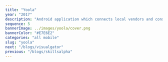 ```yaml
---
title: "Yoola"
year: "2017"
description: "Android application which connects local vendors and consumers."
sequence: 5
bannerImage: ../images/yoola/cover.png
bannerColor: "#E7E6E2"
categories: "all mobile"
slug: "yoola"
next: "/blogs/visualgator"
previous: "/blogs/skillsalpha"
---
```

